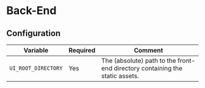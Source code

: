 # Back-End

## Configuration

| Variable            | Required | Comment                                                                      |
|---------------------|----------|------------------------------------------------------------------------------|
| `UI_ROOT_DIRECTORY` | Yes      | The (absolute) path to the front-end directory containing the static assets. |
